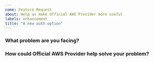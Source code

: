 ```yaml
---
name: Feature Request
about: Help us make Official AWS Provider more useful
labels: enhancement
title: "A new auth option"
---
```

<!--
Thank you for helping to improve Official AWS Provider!

Please be sure to search for open issues before raising a new one. We use issues
for bug reports and feature requests.
-->

### What problem are you facing?





### How could Official AWS Provider help solve your problem?



